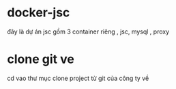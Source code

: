 # docker-jsc
đây là dự án jsc gồm 3 container riêng , jsc, mysql , proxy
# clone git ve
cd vao thư mục
clone project từ git của công ty về

